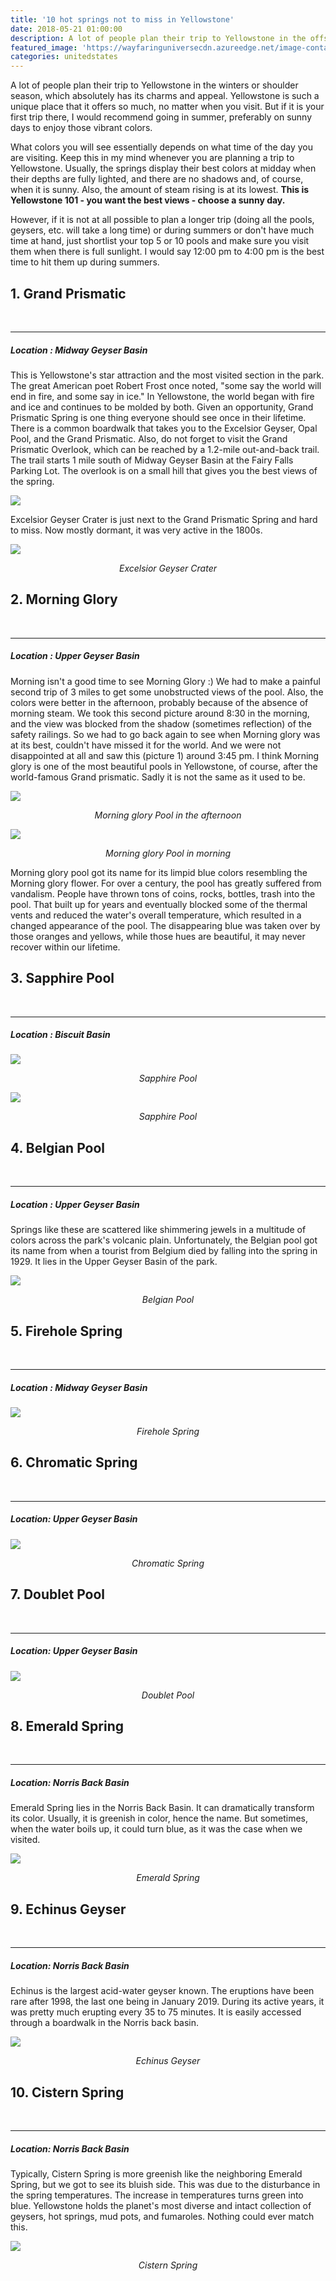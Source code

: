 ```yaml
---
title: '10 hot springs not to miss in Yellowstone'
date: 2018-05-21 01:00:00
description: A lot of people plan their trip to Yellowstone in the offseason or shoulder season, which absolutely has its charms and appeal. Yellowstone is such a unique place that it offers so much, no matter when you visit. But if it is your first trip there, I would recommend going in summer, preferably on sunny days to enjoy those vibrant colors.
featured_image: 'https://wayfaringuniversecdn.azureedge.net/image-container/thumbnails/unitedstates/yellowstoneSpringsthumbnail.jpg'
categories: unitedstates
---
```

A lot of people plan their trip to Yellowstone in the winters or shoulder season, which absolutely has its charms and appeal. Yellowstone is such a unique place that it offers so much, no matter when you visit. But if it is your first trip there, I would recommend going in summer, preferably on sunny days to enjoy those vibrant colors.

What colors you will see essentially depends on what time of the day you are visiting. Keep this in my mind whenever you are planning a trip to Yellowstone. Usually, the springs display their best colors at midday when their depths are fully lighted, and there are no shadows and, of course, when it is sunny. Also, the amount of steam rising is at its lowest. **This is Yellowstone 101 - you want the best views - choose a sunny day.**

However, if it is not at all possible to plan a longer trip (doing all the pools, geysers, etc. will take a long time) or during summers or don't have much time at hand, just shortlist your top 5 or 10 pools and make sure you visit them when there is full sunlight. I would say 12:00 pm to 4:00 pm is the best time to hit them up during summers.<br>

## 1. Grand Prismatic
<br>
<hr>


##### Location : _Midway Geyser Basin_

This is Yellowstone's star attraction and the most visited section in the park. The great American poet Robert Frost once noted, "some say the world will end in fire, and some say in ice." In Yellowstone, the world began with fire and ice and continues to be molded by both.  Given an opportunity, Grand Prismatic Spring is one thing everyone should see once in their lifetime.<br>
There is a common boardwalk that takes you to the Excelsior Geyser, Opal Pool, and the Grand Prismatic. Also, do not forget to visit the Grand Prismatic Overlook, which can be reached by a 1.2-mile out-and-back trail. The trail starts 1 mile south of Midway Geyser Basin at the Fairy Falls Parking Lot. The overlook is on a small hill that gives you the best views of the spring.


![]({{site.data.settings.basic_settings.cdn_url}}/unitedstates/yellowstoneSprings/grandPrismaticSpring.jpg)

Excelsior Geyser Crater is just next to the Grand Prismatic Spring and hard to miss. Now mostly dormant, it was very active in the 1800s.

![]({{site.data.settings.basic_settings.cdn_url}}/unitedstates/yellowstoneSprings/excelsiorGeyserCrater.jpg)
<center class="image-caption"><i>Excelsior Geyser Crater</i></center>

## 2. Morning Glory
<br>
<hr>

##### Location : _Upper Geyser Basin_
Morning isn't a good time to see Morning Glory :) We had to make a painful second trip of 3 miles to get some unobstructed views of the pool. Also, the colors were better in the afternoon, probably because of the absence of morning steam.
We took this second picture around 8:30 in the morning, and the view was blocked from the shadow (sometimes reflection) of the safety railings. So we had to go back again to see when Morning glory was at its best, couldn't have missed it for the world. And we were not disappointed at all and saw this (picture 1) around 3:45 pm. I think Morning glory is one of the most beautiful pools in Yellowstone, of course, after the world-famous Grand prismatic. Sadly it is not the same as it used to be.

![]({{site.data.settings.basic_settings.cdn_url}}/unitedstates/yellowstoneSprings/morningglorypool.jpg)
<center class="image-caption"><i>Morning glory Pool in the afternoon</i></center>

![]({{site.data.settings.basic_settings.cdn_url}}/unitedstates/yellowstoneSprings/morningGloryYellowstone.jpg)
<center class="image-caption"><i>Morning glory Pool in morning</i></center>

Morning glory pool got its name for its limpid blue colors resembling the Morning glory flower. For over a century, the pool has greatly suffered from vandalism. People have thrown tons of coins, rocks, bottles, trash into the pool. That built up for years and eventually blocked some of the thermal vents and reduced the water's overall temperature, which resulted in a changed appearance of the pool. The disappearing blue was taken over by those oranges and yellows, while those hues are beautiful, it may never recover within our lifetime.


## 3. Sapphire Pool
<br>
<hr>

##### Location : _Biscuit Basin_
![]({{site.data.settings.basic_settings.cdn_url}}/unitedstates/yellowstoneSprings/sapphirepool.jpg)
<center class="image-caption"><i>Sapphire Pool</i></center>

![]({{site.data.settings.basic_settings.cdn_url}}/unitedstates/yellowstoneSprings/sapphirepoolyellowstone.jpg)
<center class="image-caption"><i>Sapphire Pool</i></center>

## 4. Belgian Pool
<br>
<hr>

##### Location : _Upper Geyser Basin_
Springs like these are scattered like shimmering jewels in a multitude of colors across the park's volcanic plain. Unfortunately, the Belgian pool got its name from when a tourist from Belgium died by falling into the spring in 1929. It lies in the Upper Geyser Basin of the park.

![]({{site.data.settings.basic_settings.cdn_url}}/unitedstates/yellowstoneSprings/belgianpool.jpg)
<center class="image-caption"><i>Belgian Pool</i></center>



## 5. Firehole Spring
<br>
<hr>

##### Location : _Midway Geyser Basin_

![]({{site.data.settings.basic_settings.cdn_url}}/unitedstates/yellowstoneSprings/fireholeSpring.jpg)
<center class="image-caption"><i>Firehole Spring</i></center>


## 6. Chromatic Spring
<br>
<hr>

##### Location: _Upper Geyser Basin_
![]({{site.data.settings.basic_settings.cdn_url}}/unitedstates/yellowstoneSprings/chromaticspring.jpg)
<center class="image-caption"><i>Chromatic Spring</i></center>




## 7. Doublet Pool
<br>
<hr>

##### Location: _Upper Geyser Basin_


![]({{site.data.settings.basic_settings.cdn_url}}/unitedstates/yellowstoneSprings/doubletPool.jpg)
<center class="image-caption"><i>Doublet Pool</i></center>

## 8. Emerald Spring
<br>
<hr>

##### Location: _Norris Back Basin_
Emerald Spring lies in the Norris Back Basin. It can dramatically transform its color. Usually, it is greenish in color, hence the name. But sometimes, when the water boils up, it could turn blue, as it was the case when we visited.

![]({{site.data.settings.basic_settings.cdn_url}}/unitedstates/yellowstoneSprings/emeraldSpring.jpg)
<center class="image-caption"><i>Emerald Spring</i></center>

## 9. Echinus Geyser
<br>
<hr>

##### Location: _Norris Back Basin_
Echinus is the largest acid-water geyser known. The eruptions have been rare after 1998, the last one being in January 2019. During its active years, it was pretty much erupting every 35 to 75 minutes. It is easily accessed through a boardwalk in the Norris back basin.

![]({{site.data.settings.basic_settings.cdn_url}}/unitedstates/yellowstoneSprings/echinusGeyser.jpg)
<center class="image-caption"><i>Echinus Geyser</i></center>


## 10. Cistern Spring
<br>
<hr>

##### Location: _Norris Back Basin_
Typically, Cistern Spring is more greenish like the neighboring Emerald Spring, but we got to see its bluish side. This was due to the disturbance in the spring temperatures. The increase in temperatures turns green into blue. Yellowstone holds the planet's most diverse and intact collection of geysers, hot springs, mud pots, and fumaroles. Nothing could ever match this.


![]({{site.data.settings.basic_settings.cdn_url}}/unitedstates/yellowstoneSprings/cisternSpring.jpg)
<center class="image-caption"><i>Cistern Spring</i></center>
